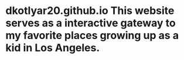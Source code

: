 # dkotlyar20.github.io  This website serves as a interactive gateway to my favorite places growing up as a kid in Los Angeles.
